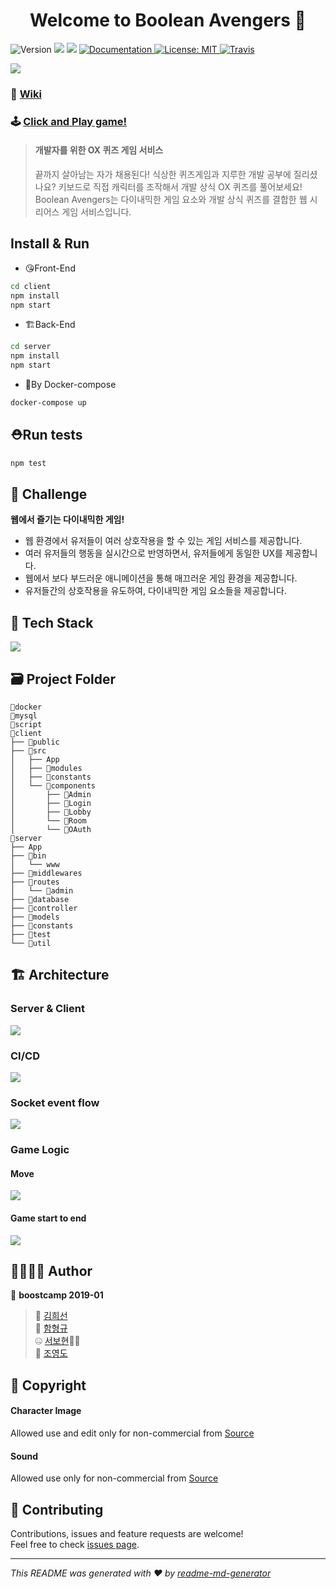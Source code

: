 <h1 align="center">Welcome to Boolean Avengers 👋</h1>
<p>
    <img alt="Version" src="https://img.shields.io/badge/version-1.0.0-blue.svg?cacheSeconds=2592000" />
    <img src="https://img.shields.io/badge/node-10.16.0-blue.svg" />
  <img src="https://img.shields.io/badge/npm-6.9.0-blue.svg" />
  <a href="https://github.com/connect-foundation/2019-01" target="_blank">
    <img alt="Documentation" src="https://img.shields.io/badge/documentation-yes-brightgreen.svg" />
  </a>
  <a href="#" target="_blank">
    <img alt="License: MIT" src="https://img.shields.io/badge/License-MIT-yellow.svg" />
  </a>
  <a href="https://travis-ci.org/connect-foundation/2019-01" target="_blank">
      <img alt="Travis" src="https://travis-ci.org/connect-foundation/2019-01.svg?branch=develop">
  </a>
</p>

![](https://i.imgur.com/qAtbtqw.png)

### 📖 [Wiki](https://github.com/connect-foundation/2019-01/wiki)
### 🕹️ [Click and Play game!](https://boolean-avengers.dev)
> #### 개발자를 위한 OX 퀴즈 게임 서비스
> 끝까지 살아남는 자가 채용된다!
식상한 퀴즈게임과 지루한 개발 공부에 질리셨나요?
키보드로 직접 캐릭터를 조작해서 개발 상식 OX 퀴즈를 풀어보세요!
Boolean Avengers는 다이내믹한 게임 요소와 개발 상식 퀴즈를 결합한 웹 시리어스 게임 서비스입니다.

## Install & Run
- 😘Front-End
```sh
cd client
npm install
npm start
```
- 🏗Back-End
```sh
cd server
npm install
npm start
```
- 🐳By Docker-compose
```sh
docker-compose up
```

## ⛑Run tests

```sh
npm test
```

## 🏁 Challenge
**웹에서 즐기는 다이내믹한 게임!**
- 웹 환경에서 유저들이 여러 상호작용을 할 수 있는 게임 서비스를 제공합니다.
- 여러 유저들의 행동을 실시간으로 반영하면서, 유저들에게 동일한 UX를 제공합니다.
- 웹에서 보다 부드러운 애니메이션을 통해 매끄러운 게임 환경을 제공합니다.
- 유저들간의 상호작용을 유도하여, 다이내믹한 게임 요소들을 제공합니다.

## 🔧 Tech Stack
![](https://i.imgur.com/YtStqB6.png)

## 🗃 Project Folder
```
📁docker
📁mysql
📁script
📁client
├── 📁public
├── 📁src
│   ├── App
│   ├── 📁modules
│   ├── 📁constants
│   └── 📁components
│       ├── 📁Admin
│       ├── 📁Login
│       ├── 📁Lobby
│       └── 📁Room
│       └── 📁OAuth
📁server
├── App
├── 📁bin
│   └── www
├── 📁middlewares
├── 📁routes
│   └── 📁admin
├── 📁database
├── 📁controller
├── 📁models
├── 📁constants
├── 📁test
└── 📁util
```

## 🏗 Architecture
### Server & Client
![](https://i.imgur.com/bt9mdJ1.png)

### CI/CD
![](https://i.imgur.com/wF4PSVH.png)

### Socket event flow
![](https://i.imgur.com/SIYguR1.png)

### Game Logic
#### Move
![](https://i.imgur.com/4ReXZ9y.png)

#### Game start to end
![](https://i.imgur.com/XOAeYzi.png)


## 👨‍👩‍👦‍👦 Author

👤 **boostcamp 2019-01**
> 👸 [김희선](https://github.com/bellaah)<br />
> 🌟 [함형규](https://github.com/gyustar)<br />
> 🤐 [서보현](https://github.com/ktseo41)👨‍⚕️<br />
> 💑 [조영도](https://github.com/young-do)

## 📝 Copyright
#### Character Image
Allowed use and edit only for non-commercial from [Source](https://forums.rpgmakerweb.com/index.php?threads/marvel-characters-sets-sv-battlers-avengers-spider-man-x-men-more.101244/)

#### Sound
Allowed use only for non-commercial from [Source](https://www.bensound.com/royalty-free-music)

## 🤝 Contributing
Contributions, issues and feature requests are welcome!<br />Feel free to check [issues page](https://github.com/connect-foundation/2019-01/issues).

***
_This README was generated with ❤️ by [readme-md-generator](https://github.com/kefranabg/readme-md-generator)_
